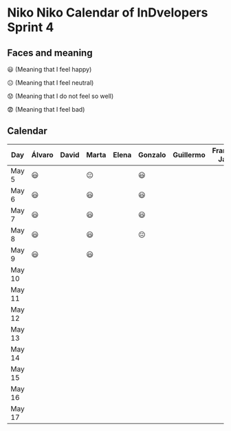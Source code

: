# Niko Niko Calendar of InDvelopers Sprint 4

## Faces and meaning
:smiley: (Meaning that I feel happy)

:neutral_face: (Meaning that I feel neutral)

:worried: (Meaning that I do not feel so well)

:fearful: (Meaning that I feel bad)


## Calendar

| Day           |     Álvaro    |     David     |     Marta     |     Elena     |    Gonzalo    |    Guillermo   |Francisco Javier|   Alejandro   |     Luis      |  Juan Pablo   |    Moises     |   Fernando    |
| ------------- | ------------- | ------------- | ------------- | ------------- | ------------- | -------------- | -------------- | ------------- | ------------- | ------------- | ------------- | ------------- |
| May 5         |   :smiley:    |               | :neutral_face:|               |    :smiley:   |                |                |               | :smiley:      |               | :smiley:      |               |
| May 6         |   :smiley:    |               | :smiley:      |               |    :smiley:   |                |                |               | :smiley:      |               | :smiley:      |               |
| May 7         |   :smiley:    |               |   :smiley:    |               |   :smiley:    |                |                |               | :smiley:      |               | :smiley:      |               |
| May 8         |   :smiley:    |               |  :smiley:     |               | :neutral_face:|                |                |               | :smiley:      |               | :smiley:      |               |
| May 9         |   :smiley:    |               |   :smiley:    |               |               |                |                |               |               |               |               |               |
| May 10        |               |               |               |               |               |                |                |               |               |               |               |               |
| May 11        |               |               |               |               |               |                |                |               |               |               |               |               |
| May 12        |               |               |               |               |               |                |                |               |               |               |               |               |
| May 13        |               |               |               |               |               |                |                |               |               |               |               |               |
| May 14        |               |               |               |               |               |                |                |               |               |               |               |               |
| May 15        |               |               |               |               |               |                |                |               |               |               |               |               |
| May 16        |               |               |               |               |               |                |                |               |               |               |               |               |
| May 17        |               |               |               |               |               |                |                |               |               |               |               |               |
